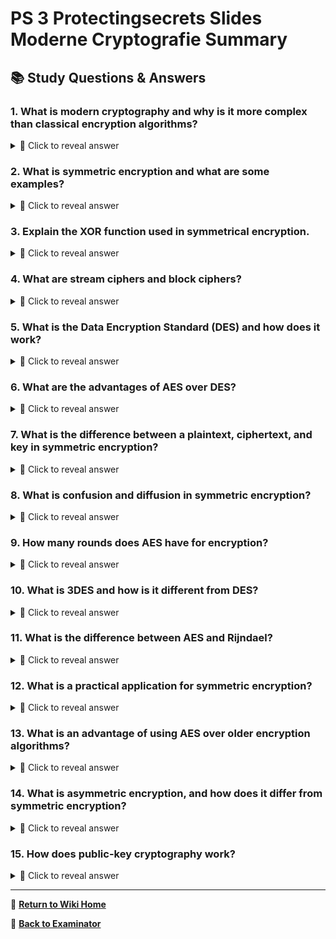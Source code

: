 # PS 3 Protectingsecrets Slides Moderne Cryptografie Summary

## 📚 Study Questions & Answers

### 1. What is modern cryptography and why is it more complex than classical encryption algorithms?

<details>
<summary>🤔 Click to reveal answer</summary>

Modern cryptography refers to the current state of encrypting data, which is much more complex than traditional methods due to its reliance on mathematical problems that are difficult for computers to solve. The security of these modern algorithms primarily depends on good key management rather than attacking the algorithm itself.

</details>

### 2. What is symmetric encryption and what are some examples?

<details>
<summary>🤔 Click to reveal answer</summary>

Symmetric encryption, also known as private-key encryption, focuses on quick encryption methods using the same key for both encrypting and decrypting data. Examples of symmetric encryption include DES, 3DES, AES, stream ciphers like RC4, Salsa20 (not covered in this material), and block ciphers.

</details>

### 3. Explain the XOR function used in symmetrical encryption.

<details>
<summary>🤔 Click to reveal answer</summary>

The XOR function is a binary operation that is often used in symmetric encryption because it's reversible. It returns 1 when one bit is different between the two inputs, otherwise it returns 0. This operation is carried out per bit.

</details>

### 4. What are stream ciphers and block ciphers?

<details>
<summary>🤔 Click to reveal answer</summary>

Stream ciphers work on a single bit at a time while block ciphers operate on blocks of data. Stream ciphers generally require less computation time but more code, whereas block ciphers require more time but less code and offer more diffusion.

</details>

### 5. What is the Data Encryption Standard (DES) and how does it work?

<details>
<summary>🤔 Click to reveal answer</summary>

The Data Encryption Standard (DES) is an older symmetric encryption algorithm that was widely used until newer alternatives were developed. It divides the plaintext into 64-bit input and produces 64-bit output, going through 16 stages or rounds where the key is modified at each stage.

</details>

### 6. What are the advantages of AES over DES?

<details>
<summary>🤔 Click to reveal answer</summary>

Advanced Encryption Standard (AES) is a more modern symmetric encryption algorithm that offers several improvements over DES. It has a larger block size (128 bits), uses three different keys with lengths of 128, 192 or 256 bits, and features both diffusion and confusion to make the relationship between key and ciphertext as complex as possible.

</details>

### 7. What is the difference between a plaintext, ciphertext, and key in symmetric encryption?

<details>
<summary>🤔 Click to reveal answer</summary>

The plaintext is the original, readable data before it has been encrypted. The ciphertext is the encrypted data that appears random and unreadable. The key is a secret value used to both encrypt and decrypt the data.

</details>

### 8. What is confusion and diffusion in symmetric encryption?

<details>
<summary>🤔 Click to reveal answer</summary>

Confusion refers to making the relationship between the key and the ciphertext as complex as possible, while diffusion means that when one bit in the plaintext changes, multiple parts of the ciphertext also change.

</details>

### 9. How many rounds does AES have for encryption?

<details>
<summary>🤔 Click to reveal answer</summary>

AES performs its encryption process in 10 rounds by operating on a 4x4 byte grid (128 bits).

</details>

### 10. What is 3DES and how is it different from DES?

<details>
<summary>🤔 Click to reveal answer</summary>

3DES, or triple DES, is an improved version of the Data Encryption Standard (DES) that enhances security by encrypting data three times with three separate keys. Unlike traditional DES, which uses a single key throughout the encryption process, 3DES improves its security through using multiple keys.

</details>

### 11. What is the difference between AES and Rijndael?

<details>
<summary>🤔 Click to reveal answer</summary>

AES (Advanced Encryption Standard) is also known as Rijndael, named after its inventors Vincent Rijmen and Joan Daemen. It was chosen as the new encryption standard by the National Institute of Standards and Technology (NIST).

</details>

### 12. What is a practical application for symmetric encryption?

<details>
<summary>🤔 Click to reveal answer</summary>

Symmetric encryption has numerous applications in secure communication, such as encrypting sensitive data like passwords, financial transactions, or confidential emails.

</details>

### 13. What is an advantage of using AES over older encryption algorithms?

<details>
<summary>🤔 Click to reveal answer</summary>

One advantage of using AES over older encryption algorithms like DES is that it offers improved security through increased key size and more rounds of computation.

</details>

### 14. What is asymmetric encryption, and how does it differ from symmetric encryption?

<details>
<summary>🤔 Click to reveal answer</summary>

Asymmetric encryption, or public-key cryptography, uses two different keys for encrypting and decrypting data. It is less efficient in terms of computational time but offers advantages like key exchange without the need for a pre-existing shared secret. Examples include RSA and Elliptic Curve Cryptography (ECC).

</details>

### 15. How does public-key cryptography work?

<details>
<summary>🤔 Click to reveal answer</summary>

Public-key cryptography uses a pair of keys, one for encryption and one for decryption. Data encrypted with the recipient's public key can only be decrypted using their private key, ensuring secure communication between parties that do not share a pre-existing secret.

</details>

---

📖 **[Return to Wiki Home](Home)**

🎯 **[Back to Examinator](https://github.com/QRY91/examinator)**